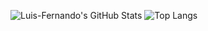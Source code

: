 ![Luis-Fernando's GitHub Stats](https://github-readme-stats.vercel.app/api?username=luis-fernando&show_icons=true&theme=dark)
![Top Langs](https://github-readme-stats.vercel.app/api/top-langs/?username=luis-fernando&layout=compact&theme=dark)
